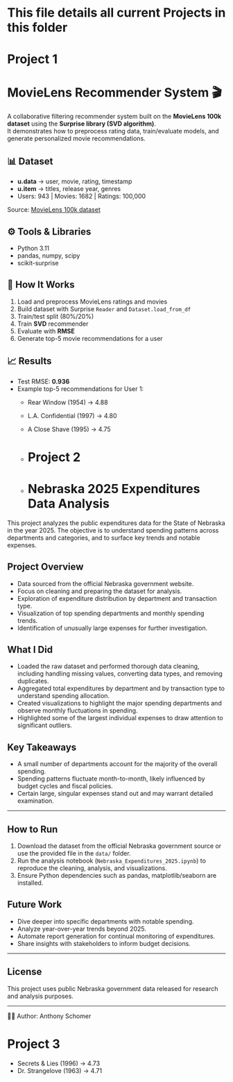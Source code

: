 # This file details all current Projects in this folder
# Project 1
# MovieLens Recommender System 🎬

A collaborative filtering recommender system built on the **MovieLens 100k dataset** using the **Surprise library (SVD algorithm)**.  
It demonstrates how to preprocess rating data, train/evaluate models, and generate personalized movie recommendations.

## 📊 Dataset
- **u.data** → user, movie, rating, timestamp  
- **u.item** → titles, release year, genres  
- Users: 943 | Movies: 1682 | Ratings: 100,000  

Source: [MovieLens 100k dataset](https://grouplens.org/datasets/movielens/)

## ⚙️ Tools & Libraries
- Python 3.11  
- pandas, numpy, scipy  
- scikit-surprise  

## 🚀 How It Works
1. Load and preprocess MovieLens ratings and movies  
2. Build dataset with Surprise `Reader` and `Dataset.load_from_df`  
3. Train/test split (80%/20%)  
4. Train **SVD** recommender  
5. Evaluate with **RMSE**  
6. Generate top-5 movie recommendations for a user  

## 📈 Results
- Test RMSE: **0.936**  
- Example top-5 recommendations for User 1:
  - Rear Window (1954) → 4.88  
  - L.A. Confidential (1997) → 4.80  
  - A Close Shave (1995) → 4.75
 
  - # Project 2
  - # Nebraska 2025 Expenditures Data Analysis

This project analyzes the public expenditures data for the State of Nebraska in the year 2025. The objective is to understand spending patterns across departments and categories, and to surface key trends and notable expenses.

## Project Overview
- Data sourced from the official Nebraska government website.  
- Focus on cleaning and preparing the dataset for analysis.  
- Exploration of expenditure distribution by department and transaction type.  
- Visualization of top spending departments and monthly spending trends.  
- Identification of unusually large expenses for further investigation.

## What I Did
- Loaded the raw dataset and performed thorough data cleaning, including handling missing values, converting data types, and removing duplicates.  
- Aggregated total expenditures by department and by transaction type to understand spending allocation.  
- Created visualizations to highlight the major spending departments and observe monthly fluctuations in spending.  
- Highlighted some of the largest individual expenses to draw attention to significant outliers.

## Key Takeaways
- A small number of departments account for the majority of the overall spending.  
- Spending patterns fluctuate month-to-month, likely influenced by budget cycles and fiscal policies.  
- Certain large, singular expenses stand out and may warrant detailed examination.

---

## How to Run
1. Download the dataset from the official Nebraska government source or use the provided file in the `data/` folder.  
2. Run the analysis notebook (`Nebraska_Expenditures_2025.ipynb`) to reproduce the cleaning, analysis, and visualizations.  
3. Ensure Python dependencies such as pandas, matplotlib/seaborn are installed.

## Future Work
- Dive deeper into specific departments with notable spending.  
- Analyze year-over-year trends beyond 2025.  
- Automate report generation for continual monitoring of expenditures.  
- Share insights with stakeholders to inform budget decisions.

---

## License
This project uses public Nebraska government data released for research and analysis purposes.

---

👨‍💻 Author: Anthony Schomer

# Project 3

  - Secrets & Lies (1996) → 4.73  
  - Dr. Strangelove (1963) → 4.71 
